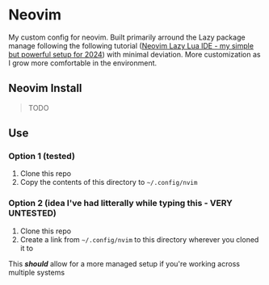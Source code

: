 # Neovim

My custom config for neovim. Built primarily arround the Lazy package manage following the following tutorial ([Neovim Lazy Lua IDE - my simple but powerful setup for 2024](https://www.youtube.com/watch?v=VljhZ0e9zGE)) with minimal deviation. More customization as I grow more comfortable in the environment.

## Neovim Install

>TODO

## Use

### Option 1 (tested)

1. Clone this repo
2. Copy the contents of this directory to `~/.config/nvim`

### Option 2 (idea I've had litterally while typing this - VERY UNTESTED)

1. Clone this repo
2. Create a link from `~/.config/nvim` to this directory wherever you cloned it to

This __*should*__ allow for a more managed setup if you're working across multiple systems

